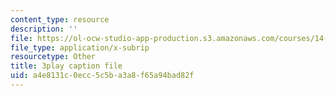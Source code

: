 ```yaml
---
content_type: resource
description: ''
file: https://ol-ocw-studio-app-production.s3.amazonaws.com/courses/14-01sc-principles-of-microeconomics-fall-2011/a4e8131c0ecc5c5ba3a8f65a94bad82f_1jLfD9ulntU.vtt
file_type: application/x-subrip
resourcetype: Other
title: 3play caption file
uid: a4e8131c-0ecc-5c5b-a3a8-f65a94bad82f
---
```

